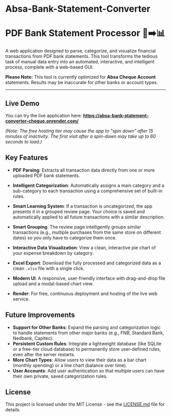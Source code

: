 ﻿# Absa-Bank-Statement-Converter
# PDF Bank Statement Processor 📄➡️📊

A web application designed to parse, categorize, and visualize financial transactions from PDF bank statements. This tool transforms the tedious task of manual data entry into an automated, interactive, and intelligent process, complete with a web-based GUI.

**Please Note:** This tool is currently optimized for **Absa Cheque Account** statements. Results may be inaccurate for other banks or account types.

---

## Live Demo

You can try the live application here:
**https://absa-bank-statement-converter-cheque.onrender.com/**

*(Note: The free hosting tier may cause the app to "spin down" after 15 minutes of inactivity. The first visit after a spin-down may take up to 60 seconds to load.)*

## Key Features

*   **PDF Parsing**: Extracts all transaction data directly from one or more uploaded PDF bank statements.
*   **Intelligent Categorization**: Automatically assigns a main category and a sub-category to each transaction using a comprehensive set of built-in rules.
*   **Smart Learning System**: If a transaction is uncategorized, the app presents it in a grouped review page. Your choice is saved and automatically applied to all future transactions with a similar description.
*   **Smart Grouping**: The review page intelligently groups similar transactions (e.g., multiple purchases from the same store on different dates) so you only have to categorize them once.
*   **Interactive Data Visualization**: View a clean, interactive pie chart of your expense breakdown by category.
*   **Excel Export**: Download the fully processed and categorized data as a clean `.xlsx` file with a single click.
*   **Modern UI**: A responsive, user-friendly interface with drag-and-drop file upload and a modal-based chart view.

*   **Render**: For free, continuous deployment and hosting of the live web service.


## Future Improvements

*   **Support for Other Banks**: Expand the parsing and categorization logic to handle statements from other major banks (e.g., FNB, Standard Bank, Nedbank, Capitec).
*   **Persistent Custom Rules**: Integrate a lightweight database (like SQLite or a free-tier cloud database) to permanently store user-defined rules, even after the server restarts.
*   **More Chart Types**: Allow users to view their data as a bar chart (monthly spending) or a line chart (balance over time).
*   **User Accounts**: Add user authentication so that multiple users can have their own private, saved categorization rules.

## License

This project is licensed under the MIT License - see the [LICENSE.md](LICENSE.md) file for details.
